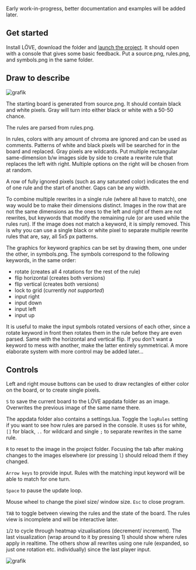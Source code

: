 Early work-in-progress, better documentation and examples will be added later.

## Get started
Install LÖVE, download the folder and [launch the project](https://love2d.org/wiki/Getting_Started).
It should open with a console that gives some basic feedback. Put a source.png, rules.png, and symbols.png in the same folder.

## Draw to describe
![grafik](https://github.com/user-attachments/assets/77a7406a-f3ed-44d9-8f4a-26c5661a3fcb)

The starting board is generated from source.png. It should contain black and white pixels. Gray will turn into either black or white with a 50-50 chance.

The rules are parsed from rules.png.

In rules, colors with any amount of chroma are ignored and can be used as comments. Patterns of white and black pixels will be searched for in the board and replaced. Gray pixels are wildcards.
Put multiple rectangular same-dimension b/w images side by side to create a rewrite rule that replaces the left with right. Multiple options on the right will be chosen from at random.

A row of fully ignored pixels (such as any saturated color) indicates the end of one rule and the start of another. Gaps can be any width. 

To combine multiple rewrites in a single rule (where all have to match), one way would be to make their dimensions distinct.
Images in the row that are not the same dimensions as the ones to the left and right of them are not rewrites, but keywords that modify the remaining rule (or are used while the rules run). If the image does not match a keyword, it is simply removed. This is why you can use a single black or white pixel to separate multiple rewrite rules that are, say, all 5x5 px patterns.

The graphics for keyword graphics can be set by drawing them, one under the other, in symbols.png. The symbols correspond to the following keywords, in the same order:
* rotate  (creates all 4 rotations for the rest of the rule)
* flip horizontal (creates both versions)
* flip vertical (creates both versions)
* lock to grid (currently *not supported*)
* input right
* input down
* input left
* input up

It is useful to make the input symbols rotated versions of each other, since a rotate keyword in front then rotates them in the rule before they are even parsed.
Same with the horizontal and vertical flip. If you don't want a keyword to mess with another, make the latter entirely symmetrical. A more elaborate system with more control may be added later...

## Controls

Left and right mouse buttons can be used to draw rectangles of either color on the board, or to create single pixels.

`S` to save the current board to the LÖVE appdata folder as an image. Overwrites the previous image of the same name there. 

The appdata folder also contains a settings.lua. Toggle the `logRules` setting if you want to see how rules are parsed in the console. It uses `$$` for white, `[]` for black, `..` for wildcard and single `;` to separate rewrites in the same rule.

`R` to reset to the image in the project folder.
Focusing the tab after making changes to the images elsewhere (or pressing `l`) should reload them if they changed.

`Arrow keys` to provide input. Rules with the matching input keyword will be able to match for one turn.

`Space` to pause the update loop.

Mouse wheel to change the pixel size/ window size. `Esc` to close program.

`TAB` to toggle betveen viewing the rules and the state of the board. The rules view is incomplete and will be interactive later.

`1`/`2` to cycle through heatmap vizualisations (decrement/ increment). The last visualization (wrap around to it by pressing 1) should show where rules apply in realtime.
The others show all rewrites using one rule (expanded, so just one rotation etc. individually) since the last player input.

![grafik](https://github.com/user-attachments/assets/b9c231ca-5ae1-436c-ac75-494c693f0f8c)

